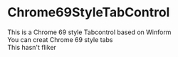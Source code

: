 # Chrome69StyleTabControl  
This is a Chrome 69 style Tabcontrol based on Winform  
You can creat Chrome 69 style tabs   
This hasn't fliker
